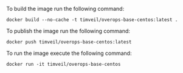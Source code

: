 To build the image run the following command:
```
docker build --no-cache -t timveil/overops-base-centos:latest .
```

To publish the image run the following command:
```
docker push timveil/overops-base-centos:latest
```

To run the image execute the following command: 
```
docker run -it timveil/overops-base-centos
```